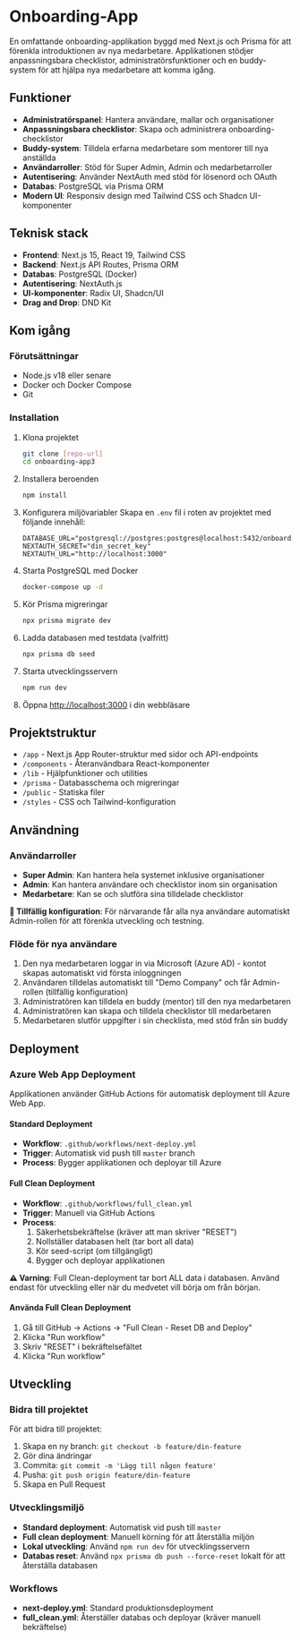 # Onboarding-App

En omfattande onboarding-applikation byggd med Next.js och Prisma för att förenkla introduktionen av nya medarbetare. Applikationen stödjer anpassningsbara checklistor, administratörsfunktioner och en buddy-system för att hjälpa nya medarbetare att komma igång.

## Funktioner

- **Administratörspanel**: Hantera användare, mallar och organisationer
- **Anpassningsbara checklistor**: Skapa och administrera onboarding-checklistor
- **Buddy-system**: Tilldela erfarna medarbetare som mentorer till nya anställda
- **Användarroller**: Stöd för Super Admin, Admin och medarbetarroller
- **Autentisering**: Använder NextAuth med stöd för lösenord och OAuth
- **Databas**: PostgreSQL via Prisma ORM
- **Modern UI**: Responsiv design med Tailwind CSS och Shadcn UI-komponenter

## Teknisk stack

- **Frontend**: Next.js 15, React 19, Tailwind CSS
- **Backend**: Next.js API Routes, Prisma ORM
- **Databas**: PostgreSQL (Docker)
- **Autentisering**: NextAuth.js
- **UI-komponenter**: Radix UI, Shadcn/UI
- **Drag and Drop**: DND Kit

## Kom igång

### Förutsättningar

- Node.js v18 eller senare
- Docker och Docker Compose
- Git

### Installation

1. Klona projektet
   ```bash
   git clone [repo-url]
   cd onboarding-app3
   ```

2. Installera beroenden
   ```bash
   npm install
   ```

3. Konfigurera miljövariabler
   Skapa en `.env` fil i roten av projektet med följande innehåll:
   ```
   DATABASE_URL="postgresql://postgres:postgres@localhost:5432/onboarding_db"
   NEXTAUTH_SECRET="din_secret_key"
   NEXTAUTH_URL="http://localhost:3000"
   ```

4. Starta PostgreSQL med Docker
   ```bash
   docker-compose up -d
   ```

5. Kör Prisma migreringar
   ```bash
   npx prisma migrate dev
   ```

6. Ladda databasen med testdata (valfritt)
   ```bash
   npx prisma db seed
   ```

7. Starta utvecklingsservern
   ```bash
   npm run dev
   ```

8. Öppna [http://localhost:3000](http://localhost:3000) i din webbläsare

## Projektstruktur

- `/app` - Next.js App Router-struktur med sidor och API-endpoints
- `/components` - Återanvändbara React-komponenter
- `/lib` - Hjälpfunktioner och utilities
- `/prisma` - Databasschema och migreringar
- `/public` - Statiska filer
- `/styles` - CSS och Tailwind-konfiguration

## Användning

### Användarroller

- **Super Admin**: Kan hantera hela systemet inklusive organisationer
- **Admin**: Kan hantera användare och checklistor inom sin organisation
- **Medarbetare**: Kan se och slutföra sina tilldelade checklistor

**🔄 Tillfällig konfiguration**: För närvarande får alla nya användare automatiskt Admin-rollen för att förenkla utveckling och testning.

### Flöde för nya användare

1. Den nya medarbetaren loggar in via Microsoft (Azure AD) - kontot skapas automatiskt vid första inloggningen
2. Användaren tilldelas automatiskt till "Demo Company" och får Admin-rollen (tillfällig konfiguration)
3. Administratören kan tilldela en buddy (mentor) till den nya medarbetaren
4. Administratören kan skapa och tilldela checklistor till medarbetaren
5. Medarbetaren slutför uppgifter i sin checklista, med stöd från sin buddy

## Deployment

### Azure Web App Deployment

Applikationen använder GitHub Actions för automatisk deployment till Azure Web App.

#### Standard Deployment
- **Workflow**: `.github/workflows/next-deploy.yml`
- **Trigger**: Automatisk vid push till `master` branch
- **Process**: Bygger applikationen och deployar till Azure

#### Full Clean Deployment
- **Workflow**: `.github/workflows/full_clean.yml`
- **Trigger**: Manuell via GitHub Actions
- **Process**:
  1. Säkerhetsbekräftelse (kräver att man skriver "RESET")
  2. Nollställer databasen helt (tar bort all data)
  3. Kör seed-script (om tillgängligt)
  4. Bygger och deployar applikationen

**⚠️ Varning**: Full Clean-deployment tar bort ALL data i databasen. Använd endast för utveckling eller när du medvetet vill börja om från början.

#### Använda Full Clean Deployment
1. Gå till GitHub → Actions → "Full Clean - Reset DB and Deploy"
2. Klicka "Run workflow"
3. Skriv "RESET" i bekräftelsefältet
4. Klicka "Run workflow"



## Utveckling

### Bidra till projektet

För att bidra till projektet:

1. Skapa en ny branch: `git checkout -b feature/din-feature`
2. Gör dina ändringar
3. Commita: `git commit -m 'Lägg till någon feature'`
4. Pusha: `git push origin feature/din-feature`
5. Skapa en Pull Request

### Utvecklingsmiljö

- **Standard deployment**: Automatisk vid push till `master`
- **Full clean deployment**: Manuell körning för att återställa miljön
- **Lokal utveckling**: Använd `npm run dev` för utvecklingsservern
- **Databas reset**: Använd `npx prisma db push --force-reset` lokalt för att återställa databasen

### Workflows

- **next-deploy.yml**: Standard produktionsdeployment
- **full_clean.yml**: Återställer databas och deployar (kräver manuell bekräftelse)

